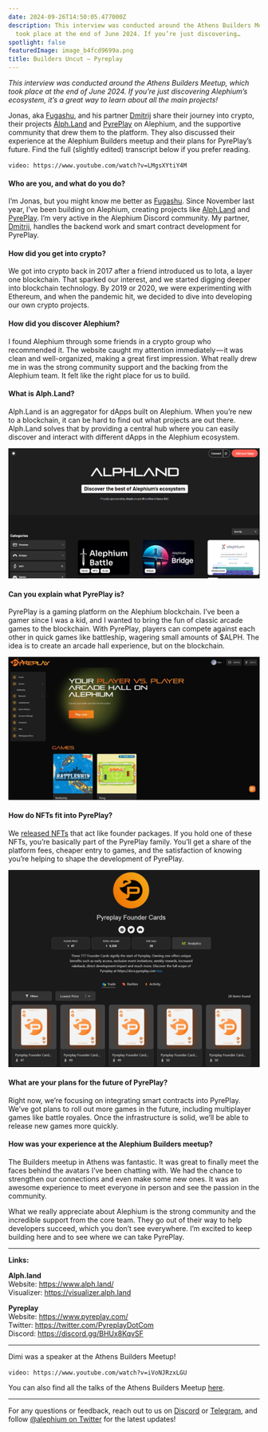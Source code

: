 ```yaml
---
date: 2024-09-26T14:50:05.477000Z
description: This interview was conducted around the Athens Builders Meetup, which
  took place at the end of June 2024. If you’re just discovering…
spotlight: false
featuredImage: image_b4fcd9699a.png
title: Builders Uncut — Pyreplay
---
```


_This interview was conducted around the Athens Builders Meetup, which took place at the end of June 2024. If you’re just discovering Alephium’s ecosystem, it’s a great way to learn about all the main projects!_

Jonas, aka <a href="https://x.com/fugashu_codes" data-href="https://x.com/fugashu_codes">Fugashu</a>, and his partner <a href="https://x.com/notdimfred" data-href="https://x.com/notdimfred">Dmitrij</a> share their journey into crypto, their projects <a href="http://Alph.Land" data-href="http://Alph.Land">Alph.Land</a> and <a href="https://www.pyreplay.com/" data-href="https://www.pyreplay.com/">PyrePlay</a> on Alephium, and the supportive community that drew them to the platform. They also discussed their experience at the Alephium Builders meetup and their plans for PyrePlay’s future. Find the full (slightly edited) transcript below if you prefer reading.

`video: https://www.youtube.com/watch?v=LMgsXYtiY4M`

#### Who are you, and what do you do?

I’m Jonas, but you might know me better as <a href="https://x.com/fugashu_codes" data-href="https://x.com/fugashu_codes">Fugashu</a>. Since November last year, I’ve been building on Alephium, creating projects like <a href="http://alph.land" data-href="http://alph.land">Alph.Land</a> and <a href="https://www.pyreplay.com/" data-href="https://www.pyreplay.com/">PyrePlay</a>. I’m very active in the Alephium Discord community. My partner, <a href="https://x.com/notdimfred" data-href="https://x.com/notdimfred">Dmitrij</a>, handles the backend work and smart contract development for PyrePlay.

#### How did you get into crypto?

We got into crypto back in 2017 after a friend introduced us to Iota, a layer one blockchain. That sparked our interest, and we started digging deeper into blockchain technology. By 2019 or 2020, we were experimenting with Ethereum, and when the pandemic hit, we decided to dive into developing our own crypto projects.

#### How did you discover Alephium?

I found Alephium through some friends in a crypto group who recommended it. The website caught my attention immediately — it was clean and well-organized, making a great first impression. What really drew me in was the strong community support and the backing from the Alephium team. It felt like the right place for us to build.

#### What is Alph.Land?

Alph.Land is an aggregator for dApps built on Alephium. When you’re new to a blockchain, it can be hard to find out what projects are out there. Alph.Land solves that by providing a central hub where you can easily discover and interact with different dApps in the Alephium ecosystem.

![](image_3eb2cfba9e.png)

#### Can you explain what PyrePlay is?

PyrePlay is a gaming platform on the Alephium blockchain. I’ve been a gamer since I was a kid, and I wanted to bring the fun of classic arcade games to the blockchain. With PyrePlay, players can compete against each other in quick games like battleship, wagering small amounts of \$ALPH. The idea is to create an arcade hall experience, but on the blockchain.

![](image_49d35898dc.jpg)

#### How do NFTs fit into PyrePlay?

We <a href="https://deadrare.io/collection/pyreplay-founder-cards" data-href="https://deadrare.io/collection/pyreplay-founder-cards">released NFTs</a> that act like founder packages. If you hold one of these NFTs, you’re basically part of the PyrePlay family. You’ll get a share of the platform fees, cheaper entry to games, and the satisfaction of knowing you’re helping to shape the development of PyrePlay.

![](image_851b6bea33.png)

#### What are your plans for the future of PyrePlay?

Right now, we’re focusing on integrating smart contracts into PyrePlay. We’ve got plans to roll out more games in the future, including multiplayer games like battle royales. Once the infrastructure is solid, we’ll be able to release new games more quickly.

#### How was your experience at the Alephium Builders meetup?

The Builders meetup in Athens was fantastic. It was great to finally meet the faces behind the avatars I’ve been chatting with. We had the chance to strengthen our connections and even make some new ones. It was an awesome experience to meet everyone in person and see the passion in the community.

What we really appreciate about Alephium is the strong community and the incredible support from the core team. They go out of their way to help developers succeed, which you don’t see everywhere. I’m excited to keep building here and to see where we can take PyrePlay.

---

**Links:**

**Alph.land**  
Website: <a href="https://www.alph.land/" data-href="https://www.alph.land/" rel="nofollow noopener">https://www.alph.land/</a>  
Visualizer: <a href="https://t.co/pUXfpQOUCp" data-href="https://t.co/pUXfpQOUCp" rel="noopener noreferrer nofollow noopener">https://visualizer.alph.land</a>

**Pyreplay**  
Website: <a href="https://www.pyreplay.com/" data-href="https://www.pyreplay.com/" rel="nofollow noopener">https://www.pyreplay.com/</a>  
Twitter: <a href="https://twitter.com/PyreplayDotCom" data-href="https://twitter.com/PyreplayDotCom" rel="nofollow noopener">https://twitter.com/PyreplayDotCom</a>  
Discord: <a href="https://discord.gg/BHUx8KqvSF" data-href="https://discord.gg/BHUx8KqvSF" rel="nofollow noopener">https://discord.gg/BHUx8KqvSF</a>

---

Dimi was a speaker at the Athens Builders Meetup!

`video: https://www.youtube.com/watch?v=iVoNJRzxLGU`

You can also find all the talks of the Athens Builders Meetup <a href="https://medium.com/@alephium/all-the-athens-meetup-presentations-f419195640ce" data-href="https://medium.com/@alephium/all-the-athens-meetup-presentations-f419195640ce">here</a>.

---

For any questions or feedback, reach out to us on [Discord](/discord) or <a href="https://t.me/alephiumgroup" data-href="https://t.me/alephiumgroup">Telegram</a>, and follow <a href="https://x.com/alephium" data-href="https://x.com/alephium">@alephium on Twitter</a> for the latest updates!
